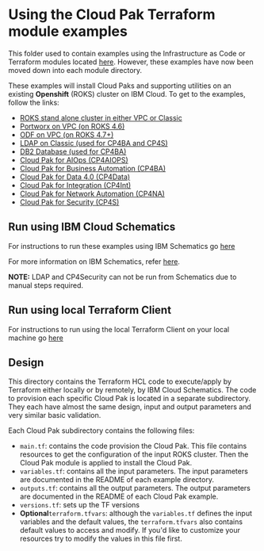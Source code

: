# Using the Cloud Pak Terraform module examples

This folder used to contain examples using the Infrastructure as Code or Terraform modules located [here](../modules).  However, these examples have now been moved down into each module directory. 

These examples will install Cloud Paks and supporting utilities on an existing **Openshift** (ROKS) cluster on IBM Cloud. To get to the examples, follow the links:

- [ROKS stand alone cluster in either VPC or Classic](../modules/roks/example)
- [Portworx on VPC (on ROKS 4.6)](../modules/portworx/example/README.md)
- [ODF on VPC (on ROKS 4.7+)](../modules/odf/example/)
- [LDAP on Classic (used for CP4BA and CP4S)](../modules/ldap/example/)
- [DB2 Database (used for CP4BA)](../modules/Db2/example)
- [Cloud Pak for AIOps (CP4AIOPS)](../modules/cp4aiops/examples/)
- [Cloud Pak for Business Automation (CP4BA)](../modules/cp4ba/example/)
- [Cloud Pak for Data 4.0 (CP4Data)](../modules/cp4d_4.0/example/)
- [Cloud Pak for Integration (CP4Int)](../modules/cp4int/examples/)
- [Cloud Pak for Network Automation (CP4NA)](../modules/cpna/example/)
- [Cloud Pak for Security (CP4S)](../modules/cp4s/examples/)

## Run using IBM Cloud Schematics

For instructions to run these examples using IBM Schematics go [here](../Using_Schematics.md)

For more information on IBM Schematics, refer [here](https://cloud.ibm.com/docs/schematics?topic=schematics-get-started-terraform).

**NOTE:** LDAP and CP4Security can not be run from Schematics due to manual steps required.

## Run using local Terraform Client

For instructions to run using the local Terraform Client on your local machine go [here](../Using_Terraform.md)

## Design

This directory contains the Terraform HCL code to execute/apply by Terraform either locally or by remotely, by IBM Cloud Schematics. The code to provision each specific Cloud Pak is located in a separate subdirectory. They each have almost the same design, input and output parameters and very similar basic validation.

Each Cloud Pak subdirectory contains the following files:

- `main.tf`: contains the code provision the Cloud Pak. This file contains resources to get the configuration of the input ROKS cluster. Then the Cloud Pak module is applied to install the Cloud Pak.
- `variables.tf`: contains all the input parameters. The input parameters are documented in the README of each example directory.
- `outputs.tf`: contains all the output parameters. The output parameters are documented in the README of each Cloud Pak example.
- `versions.tf`: sets up the TF versions
- **Optional**`terraform.tfvars`: although the `variables.tf` defines the input variables and the default values, the `terraform.tfvars` also contains default values to access and modify. If you'd like to customize your resources try to modify the values in this file first.


